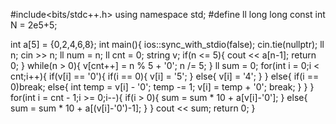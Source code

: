 #include<bits/stdc++.h>
using namespace std;
#define ll long long
const int N = 2e5+5;

int a[5] = {0,2,4,6,8};
int main(){
    ios::sync_with_stdio(false);
    cin.tie(nullptr);
    ll n;
    cin >> n;
    ll num = n;
    ll cnt = 0;
    string v;
    if(n <= 5){
        cout << a[n-1];
        return 0;
    }
    while(n > 0){
        v[cnt++] = n % 5 + '0';
        n /= 5; 
    }
    ll sum = 0;
    for(int i = 0;i < cnt;i++){
        if(v[i] == '0'){
            if(i == 0){
                v[i] = '5';
            }
            else{
                v[i] = '4';
            }
        }
        else{
            if(i == 0)break;
            else{
                int temp = v[i] - '0';
                temp -= 1;
                v[i] = temp + '0';
                break;
            } 
        }
    }
    for(int i = cnt - 1;i >= 0;i--){
        if(i > 0){
           sum = sum * 10 + a[v[i]-'0'];
        }
        else{
            sum = sum * 10 + a[(v[i]-'0')-1];
        }
    }
    cout << sum;
    return 0;
}


